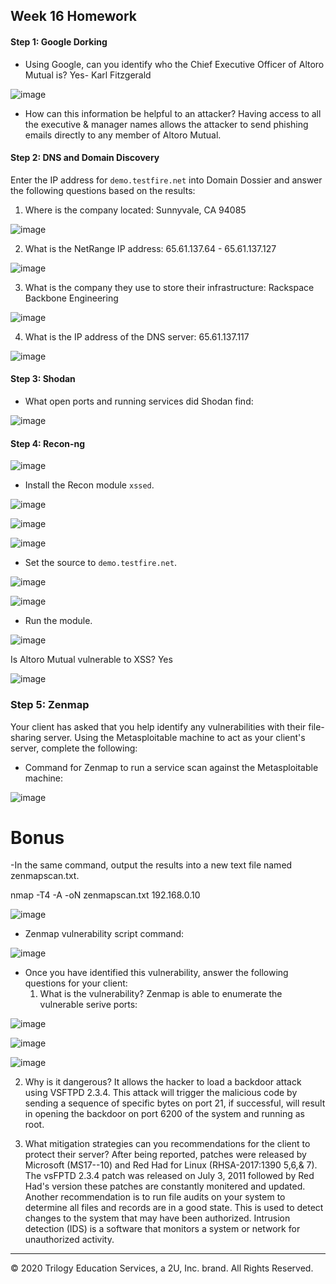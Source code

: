 ## Week 16 Homework 

#### Step 1: Google Dorking


- Using Google, can you identify who the Chief Executive Officer of Altoro Mutual is? Yes- Karl Fitzgerald

![image](https://user-images.githubusercontent.com/96030770/164365649-bc8f334b-f783-43a0-8219-f092ddab7690.png)

- How can this information be helpful to an attacker? Having access to all the executive & manager names allows the attacker to send phishing emails directly to any member of Altoro Mutual.

#### Step 2: DNS and Domain Discovery

Enter the IP address for `demo.testfire.net` into Domain Dossier and answer the following questions based on the results:

  1. Where is the company located: Sunnyvale, CA 94085

![image](https://user-images.githubusercontent.com/96030770/164366786-8bbdc639-02f4-4825-a2f9-f0952b08ed40.png)

  2. What is the NetRange IP address: 65.61.137.64 - 65.61.137.127

![image](https://user-images.githubusercontent.com/96030770/164366854-b590f500-36cf-4c6a-9f60-62208e84b358.png)

  3. What is the company they use to store their infrastructure: Rackspace Backbone Engineering

![image](https://user-images.githubusercontent.com/96030770/164366926-bc0051e1-4e69-416b-8191-e46316484d72.png)

  4. What is the IP address of the DNS server: 65.61.137.117

![image](https://user-images.githubusercontent.com/96030770/164366966-ba9b7386-30eb-4d5c-908d-903c0aaee310.png)


#### Step 3: Shodan

- What open ports and running services did Shodan find:

![image](https://user-images.githubusercontent.com/96030770/164367307-20ef55f3-dcdb-457e-86d8-3fa49b73e453.png)

#### Step 4: Recon-ng

![image](https://user-images.githubusercontent.com/96030770/164369621-e35afdcd-7369-45a1-ba7c-8dd0f7f9d5c2.png)

- Install the Recon module `xssed`. 

![image](https://user-images.githubusercontent.com/96030770/164369685-2d750f17-3bf8-4fef-a0fb-bbd8de1b5219.png)

![image](https://user-images.githubusercontent.com/96030770/164369727-4e4fb1fa-6ca2-480c-ae02-3168d70cf9d8.png)

![image](https://user-images.githubusercontent.com/96030770/164369845-41d09037-32a3-47b4-8323-9a30001ac314.png)

- Set the source to `demo.testfire.net`.

![image](https://user-images.githubusercontent.com/96030770/164369897-72f1f152-1a60-40f5-ad2a-328aa36794dd.png)

![image](https://user-images.githubusercontent.com/96030770/164369982-fe9e67c7-35d5-40c2-823d-930f084b6cf4.png)

- Run the module. 

![image](https://user-images.githubusercontent.com/96030770/164370450-1696f35e-7ff5-4968-8a04-cc5e3083666a.png)

Is Altoro Mutual vulnerable to XSS? Yes

![image](https://user-images.githubusercontent.com/96030770/164370390-91e5401a-e590-4c40-a386-c3a59ab71630.png)


### Step 5: Zenmap

Your client has asked that you help identify any vulnerabilities with their file-sharing server. Using the Metasploitable machine to act as your client's server, complete the following:

- Command for Zenmap to run a service scan against the Metasploitable machine: 
 
![image](https://user-images.githubusercontent.com/96030770/164372545-a0a392f0-4af2-4d55-b52d-0549c40b59ad.png)

# Bonus 
  -In the same command, output the results into a new text file named zenmapscan.txt.

nmap -T4 -A -oN zenmapscan.txt 192.168.0.10

![image](https://user-images.githubusercontent.com/96030770/164375190-c1b7e7cd-e848-4e67-97cb-713f5738ae7d.png)


- Zenmap vulnerability script command: 

![image](https://user-images.githubusercontent.com/96030770/164373703-1b754c32-87e5-4568-9ef2-27432d9ead30.png)

- Once you have identified this vulnerability, answer the following questions for your client:
  1. What is the vulnerability? Zenmap is able to enumerate the vulnerable serive ports: 

![image](https://user-images.githubusercontent.com/96030770/164373752-2508e548-0df0-473a-b1d5-34b86e64a241.png)

![image](https://user-images.githubusercontent.com/96030770/164374151-0760994f-f192-450d-b659-251d3ebc3b93.png)

![image](https://user-images.githubusercontent.com/96030770/164374184-a27a824d-95ae-4189-9390-4fd94ba73646.png)

  2. Why is it dangerous? It allows the hacker to load a backdoor attack using VSFTPD 2.3.4. This attack will trigger the malicious code by sending a sequence of specific bytes on port 21, if successful, will result in opening the backdoor on port 6200 of the system and running as root. 

  3. What mitigation strategies can you recommendations for the client to protect their server? After being reported, patches were released by Microsoft (MS17--10) and Red Had for Linux (RHSA-2017:1390 5,6,& 7). The vsFPTD 2.3.4 patch was released on July 3, 2011 followed by Red Had's version these patches are constantly monitered and updated. Another recommendation is to run file audits on your system to determine all files and records are in a good state. This is used to detect changes to the system that may have been authorized. Intrusion detection (IDS) is a software that monitors a system or network for unauthorized activity.  

---
© 2020 Trilogy Education Services, a 2U, Inc. brand. All Rights Reserved.  

